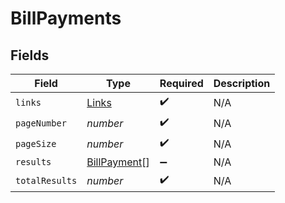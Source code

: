 # BillPayments


## Fields

| Field                                               | Type                                                | Required                                            | Description                                         |
| --------------------------------------------------- | --------------------------------------------------- | --------------------------------------------------- | --------------------------------------------------- |
| `links`                                             | [Links](../../models/shared/links.md)               | :heavy_check_mark:                                  | N/A                                                 |
| `pageNumber`                                        | *number*                                            | :heavy_check_mark:                                  | N/A                                                 |
| `pageSize`                                          | *number*                                            | :heavy_check_mark:                                  | N/A                                                 |
| `results`                                           | [BillPayment](../../models/shared/billpayment.md)[] | :heavy_minus_sign:                                  | N/A                                                 |
| `totalResults`                                      | *number*                                            | :heavy_check_mark:                                  | N/A                                                 |